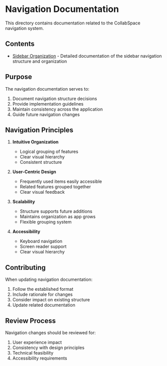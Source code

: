# Navigation Documentation

This directory contains documentation related to the CollabSpace navigation system.

## Contents

- [Sidebar Organization](./sidebar-organization.md) - Detailed documentation of the sidebar navigation structure and organization

## Purpose

The navigation documentation serves to:
1. Document navigation structure decisions
2. Provide implementation guidelines
3. Maintain consistency across the application
4. Guide future navigation changes

## Navigation Principles

1. **Intuitive Organization**
   - Logical grouping of features
   - Clear visual hierarchy
   - Consistent structure

2. **User-Centric Design**
   - Frequently used items easily accessible
   - Related features grouped together
   - Clear visual feedback

3. **Scalability**
   - Structure supports future additions
   - Maintains organization as app grows
   - Flexible grouping system

4. **Accessibility**
   - Keyboard navigation
   - Screen reader support
   - Clear visual hierarchy

## Contributing

When updating navigation documentation:
1. Follow the established format
2. Include rationale for changes
3. Consider impact on existing structure
4. Update related documentation

## Review Process

Navigation changes should be reviewed for:
1. User experience impact
2. Consistency with design principles
3. Technical feasibility
4. Accessibility requirements
